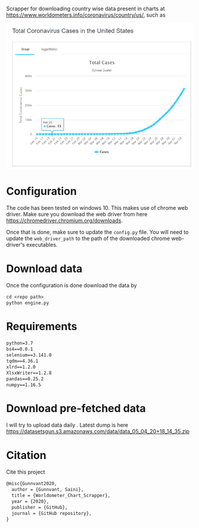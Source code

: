 Scrapper for downloading country wise data present in charts at https://www.worldometers.info/coronavirus/country/us/, such as 

![](./imgs/total_cases.png)

# Configuration

The code has been tested on windows 10. This makes use of chrome web driver. Make sure you download the web driver from here https://chromedriver.chromium.org/downloads.

Once that is done, make sure to update the ```config.py``` file. You will need to update the ```web_driver_path``` to the path of the downloaded chrome web-driver's executables.



# Download data

Once the configuration is done download the data by

```
cd <repo path>
python engine.py
```



# Requirements

```
python=3.7
bs4==0.0.1
selenium==3.141.0
tqdm==4.36.1
xlrd==1.2.0
XlsxWriter==1.2.8
pandas==0.25.2
numpy==1.16.5
```

# Download pre-fetched data

I will try to upload data daily . Latest dump is here https://datasetsgun.s3.amazonaws.com/data/data_05_04_20+18_14_35.zip



# Citation

Cite this project

```
@misc{Gunnvant2020,
  author = {Gunnvant, Saini},
  title = {Worldometer_Chart_Scrapper},
  year = {2020},
  publisher = {GitHub},
  journal = {GitHub repository},
}
```

